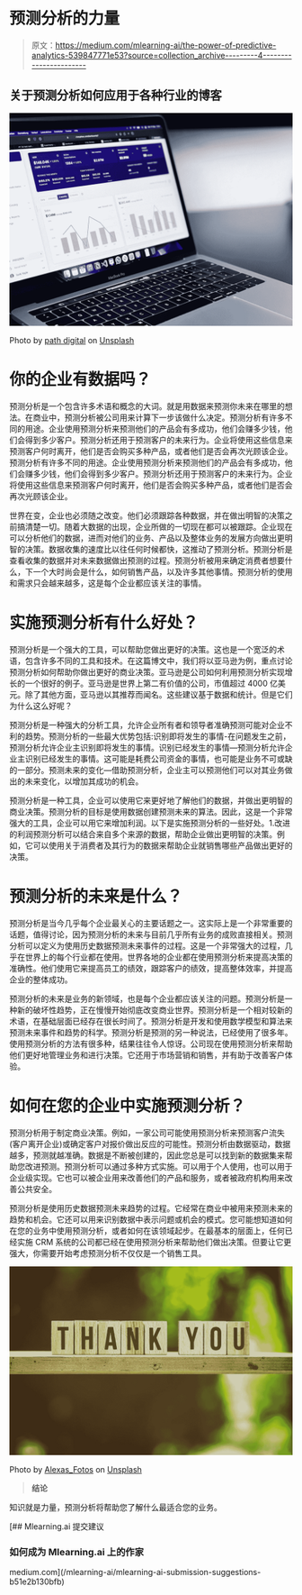 # 预测分析的力量

> 原文：<https://medium.com/mlearning-ai/the-power-of-predictive-analytics-539847771e53?source=collection_archive---------4----------------------->

## 关于预测分析如何应用于各种行业的博客

![](img/ce291a82f142d85782478b2367755648.png)

Photo by [path digital](https://unsplash.com/@pathdigital?utm_source=medium&utm_medium=referral) on [Unsplash](https://unsplash.com?utm_source=medium&utm_medium=referral)

# 你的企业有数据吗？

预测分析是一个包含许多术语和概念的大词。就是用数据来预测你未来在哪里的想法。在商业中，预测分析被公司用来计算下一步该做什么决定。预测分析有许多不同的用途。企业使用预测分析来预测他们的产品会有多成功，他们会赚多少钱，他们会得到多少客户。预测分析还用于预测客户的未来行为。企业将使用这些信息来预测客户何时离开，他们是否会购买多种产品，或者他们是否会再次光顾该企业。预测分析有许多不同的用途。企业使用预测分析来预测他们的产品会有多成功，他们会赚多少钱，他们会得到多少客户。预测分析还用于预测客户的未来行为。企业将使用这些信息来预测客户何时离开，他们是否会购买多种产品，或者他们是否会再次光顾该企业。

世界在变，企业也必须随之改变。他们必须跟踪各种数据，并在做出明智的决策之前搞清楚一切。随着大数据的出现，企业所做的一切现在都可以被跟踪。企业现在可以分析他们的数据，进而对他们的业务、产品以及整体业务的发展方向做出更明智的决策。数据收集的速度比以往任何时候都快，这推动了预测分析。预测分析是查看收集的数据并对未来数据做出预测的过程。预测分析被用来确定消费者想要什么，下一个大时尚会是什么，如何销售产品，以及许多其他事情。预测分析的使用和需求只会越来越多，这是每个企业都应该关注的事情。

# 实施预测分析有什么好处？

预测分析是一个强大的工具，可以帮助您做出更好的决策。这也是一个宽泛的术语，包含许多不同的工具和技术。在这篇博文中，我们将以亚马逊为例，重点讨论预测分析如何帮助你做出更好的商业决策。亚马逊是公司如何利用预测分析实现增长的一个很好的例子。亚马逊是世界上第二有价值的公司，市值超过 4000 亿美元。除了其他方面，亚马逊以其推荐而闻名。这些建议基于数据和统计。但是它们为什么这么好呢？

预测分析是一种强大的分析工具，允许企业所有者和领导者准确预测可能对企业不利的趋势。预测分析的一些最大优势包括:识别即将发生的事情-在问题发生之前，预测分析允许企业主识别即将发生的事情。识别已经发生的事情—预测分析允许企业主识别已经发生的事情。这可能是耗费公司资金的事情，也可能是业务不可或缺的一部分。预测未来的变化—借助预测分析，企业主可以预测他们可以对其业务做出的未来变化，以增加其成功的机会。

预测分析是一种工具，企业可以使用它来更好地了解他们的数据，并做出更明智的商业决策。预测分析的目标是使用数据创建预测未来的算法。因此，这是一个非常强大的工具，企业可以用它来增加利润。以下是实施预测分析的一些好处。1.改进的利润预测分析可以结合来自多个来源的数据，帮助企业做出更明智的决策。例如，它可以使用关于消费者及其行为的数据来帮助企业就销售哪些产品做出更好的决策。

# 预测分析的未来是什么？

预测分析是当今几乎每个企业最关心的主要话题之一。这实际上是一个非常重要的话题，值得讨论，因为预测分析的未来与目前几乎所有业务的成败直接相关。预测分析可以定义为使用历史数据预测未来事件的过程。这是一个非常强大的过程，几乎在世界上的每个行业都在使用。世界各地的企业都在使用预测分析来提高决策的准确性。他们使用它来提高员工的绩效，跟踪客户的绩效，提高整体效率，并提高企业的整体成功。

预测分析的未来是业务的新领域，也是每个企业都应该关注的问题。预测分析是一种新的破坏性趋势，正在慢慢开始彻底改变商业世界。预测分析是一个相对较新的术语，在基础层面已经存在很长时间了。预测分析是开发和使用数学模型和算法来预测未来事件和趋势的科学。预测分析是预测的另一种说法，已经使用了很多年。使用预测分析的方法有很多种，结果往往令人惊讶。公司现在使用预测分析来帮助他们更好地管理业务和进行决策。它还用于市场营销和销售，并有助于改善客户体验。

# 如何在您的企业中实施预测分析？

预测分析用于制定商业决策。例如，一家公司可能使用预测分析来预测客户流失(客户离开企业)或确定客户对报价做出反应的可能性。预测分析由数据驱动，数据越多，预测就越准确。数据是不断被创建的，因此您总是可以找到新的数据集来帮助您改进预测。预测分析可以通过多种方式实施。可以用于个人使用，也可以用于企业级实现。它也可以被企业用来改善他们的产品和服务，或者被政府机构用来改善公共安全。

预测分析是使用历史数据预测未来趋势的过程。它经常在商业中被用来预测未来的趋势和机会。它还可以用来识别数据中表示问题或机会的模式。您可能想知道如何在您的业务中使用预测分析，或者如何在该领域起步。在最基本的层面上，任何已经实施 CRM 系统的公司都已经在使用预测分析来帮助他们做出决策。但要让它更强大，你需要开始考虑预测分析不仅仅是一个销售工具。

![](img/47f8a081d1694a371af0b7a9e21c431d.png)

Photo by [Alexas_Fotos](https://unsplash.com/@alexas_fotos?utm_source=medium&utm_medium=referral) on [Unsplash](https://unsplash.com?utm_source=medium&utm_medium=referral)

> **结论**

知识就是力量，预测分析将帮助您了解什么最适合您的业务。

[](/mlearning-ai/mlearning-ai-submission-suggestions-b51e2b130bfb) [## Mlearning.ai 提交建议

### 如何成为 Mlearning.ai 上的作家

medium.com](/mlearning-ai/mlearning-ai-submission-suggestions-b51e2b130bfb)